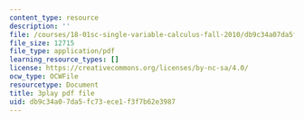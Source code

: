 ```yaml
---
content_type: resource
description: ''
file: /courses/18-01sc-single-variable-calculus-fall-2010/db9c34a07da5fc73ece1f3f7b62e3987_2y4tCiWbVRI.pdf
file_size: 12715
file_type: application/pdf
learning_resource_types: []
license: https://creativecommons.org/licenses/by-nc-sa/4.0/
ocw_type: OCWFile
resourcetype: Document
title: 3play pdf file
uid: db9c34a0-7da5-fc73-ece1-f3f7b62e3987
---
```

